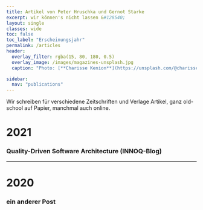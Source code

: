 ```yaml
---
title: Artikel von Peter Hruschka und Gernot Starke
excerpt: wir können's nicht lassen &#128540;
layout: single
classes: wide
toc: false
toc_label: "Erscheinungsjahr"
permalink: /articles
header:
  overlay_filter: rgba(15, 80, 180, 0.5)
  overlay_image: /images/magazines-unsplash.jpg
  caption: "Photo: [**Charisse Kenion**](https://unsplash.com/@charissek)"

sidebar:
  nav: "publications"
---
```


Wir schreiben für verschiedene Zeitschriften und Verlage Artikel, ganz old-school auf Papier, manchmal auch online.


# 2021


### **Quality-Driven Software Architecture** (INNOQ-Blog)

<hr/>

# 2020

### ein anderer Post


